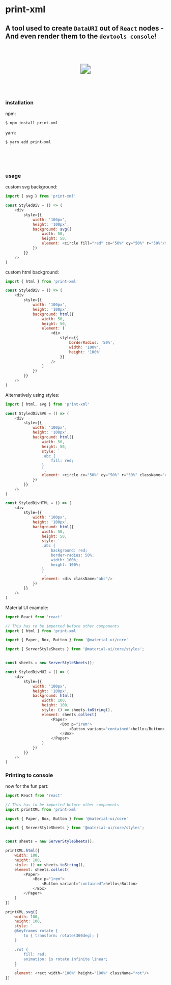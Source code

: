 # print-xml
## A tool used to create `DataURI` out of `React` nodes - And even render them to the `devtools console`!

<br />
<br />
<br />


<p align="center">
	<a href="https://codesandbox.io/s/printxml-demo-w8ozv?file=/src/App.js">
		<img src="https://img.shields.io/badge/CodeSandbox-Live%20Demo-lightgrey?style=for-the-badge&logo=CodeSandBox" style="transform: scale(2)"/>
	</a>
</p>

<br />
<br />
<br />

### installation
npm:
```bash
$ npm install print-xml
```
yarn:
```bash
$ yarn add print-xml
```

<br />
<br />
<br />

### usage
custom svg background:
```js
import { svg } from 'print-xml'

const StyledDiv = () => (
	<div
		style={{
			width: '100px',
			height: '100px',
			background: svg({
				width: 50,
				height: 50,
				element: <circle fill="red" cx="50%" cy="50%" r="50%"/>
			})
		}}
	/>
)
```
custom html background:
```js
import { html } from 'print-xml'

const StyledDiv = () => (
	<div
		style={{
			width: '100px',
			height: '100px',
			background: html({
				width: 50,
				height: 50,
				element: (
					<div
						style={{
							borderRadius: '50%',
							width: '100%',
							height: '100%'
						}}
					/>
				)
			})
		}}
	/>
)
```
Alternatively using styles:
```js
import { html, svg } from 'print-xml'

const StyledDivSVG = () => (
	<div
		style={{
			width: '100px',
			height: '100px',
			background: html({
				width: 50,
				height: 50,
				style: `
				.abc {
					fill: red;
				}
				`,
				element: <circle cx="50%" cy="50%" r="50%" className="abc"/>
			})
		}}
	/>
)

const StyledDivHTML = () => (
	<div
		style={{
			width: '100px',
			height: '100px',
			background: html({
				width: 50,
				height: 50,
				style: `
				.abc {
					background: red;
					border-radius: 50%;
					width: 100%;
					height: 100%;
				}
				`,
				element: <div className="abc"/>
			})
		}}
	/>
)
```
Material UI example:
```js
import React from 'react'

// This has to be imported before other components
import { html } from 'print-xml'

import { Paper, Box, Button } from '@material-ui/core'

import { ServerStyleSheets } from '@material-ui/core/styles';


const sheets = new ServerStyleSheets();

const StyledDivMUI = () => (
	<div
		style={{
			width: '100px',
			height: '100px',
			background: html({
				width: 100,
				height: 100,
				style: () => sheets.toString(),
				element: sheets.collect(
					<Paper>
						<Box p="1rem">
							<Button variant="contained">hello</Button>
						</Box>
					</Paper>
				)
			})
		}}
	/>
)
```

### Printing to console
now for the fun part:

```js
import React from 'react'

// This has to be imported before other components
import printXML from 'print-xml'

import { Paper, Box, Button } from '@material-ui/core'

import { ServerStyleSheets } from '@material-ui/core/styles';


const sheets = new ServerStyleSheets();

printXML.html({
	width: 100,
	height: 100,
	style: () => sheets.toString(),
	element: sheets.collect(
		<Paper>
			<Box p="1rem">
				<Button variant="contained">hello</Button>
			</Box>
		</Paper>
	)
})

printXML.svg({
	width: 100,
	height: 100,
	style: `
	@keyframes rotate {
		to { transform: rotate(360deg); }
	}

	.rot {
		fill: red;
		animation: 1s rotate infinite linear;
	}
	`,
	element: <rect width="100%" height="100%" className="rot"/>
})
```
